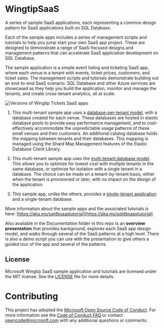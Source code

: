 # WingtipSaaS
A series of sample SaaS applications, each representing a common design pattern for SaaS applications built on SQL Database.

Each of the sample apps includes a series of management scripts and tutorials to help you jump start your own SaaS app project. These are designed to demonstrate a range of SaaS-focused designs and management patterns that can accelerate SaaS application development on SQL Database.

The sample application is a simple event listing and ticketing SaaS app, where each venue is a tenant with events, ticket prices, customers, and ticket sales. The management scripts and tutorials demonstrate building out an end-to-end SaaS scenario. SQL Database and other Azure services are showcased as they help you build the application, monitor and manage the tenants, and create cross-tenant analytics, all at scale.

![Versions of Wingtip Tickets SaaS apps](/path/to/image.jpg)

1. This multi-tenant sample app uses a [database-per-tenant model](https://github.com/Microsoft/WingtipTicketsSaaS-DbPerTenant), with a database created for each venue.  These databases are hosted in elastic database pools to provide easy performance management, and to cost-effectively accommodate the unpredictable usage patterns of these small venues and their customers.  An additional catalog database holds the mapping between tenants and their databases.  This mapping is managed using the Shard Map Management features of the Elastic Database Client Library.

2. This multi-tenant sample app uses the [multi-tenant database model](https://github.com/Microsoft/WingtipTicketsSaaS-MultiTenantDb). This allows you to optimize for lowest cost with multiple tenants in the same database, or optimize for isolation with a single tenant in a database. The choice can be made on a tenant-by-tenant basis, either when the tenant is provisioned or later, with no impact on the design of the application.

3. This sample app, unlike the others, provides a [single-tenant application](https://github.com/Microsoft/WingtipTicketsSaaS-StandaloneApp) and a single-tenant database.

More information about the sample apps and the associated tutorials is here: [https://aka.ms/sqldbsaastutorial](https://aka.ms/sqldbsaastutorial)

Also available in the Documentation folder in this repo is an **overview presentation** that provides background, explores each SaaS app design model, and walks through several of the SaaS patterns at a high level. There is also a demo script you can use with the presentation to give others a guided tour of the app and several of the patterns.

## License
Microsoft Wingtip SaaS sample application and tutorials are licensed under the MIT license. See the [LICENSE](https://github.com/Microsoft/WingtipSaaS/blob/master/license) file for more details.

# Contributing
This project has adopted the [Microsoft Open Source Code of Conduct](https://opensource.microsoft.com/codeofconduct/). For more information see the [Code of Conduct FAQ](https://opensource.microsoft.com/codeofconduct/faq/) or contact [opencode@microsoft.com](mailto:opencode@microsoft.com) with any additional questions or comments.
